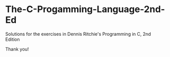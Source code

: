 # The-C-Progamming-Language-2nd-Ed
Solutions for the exercises in Dennis Ritchie's Programming in C, 2nd Edition

Thank you!
